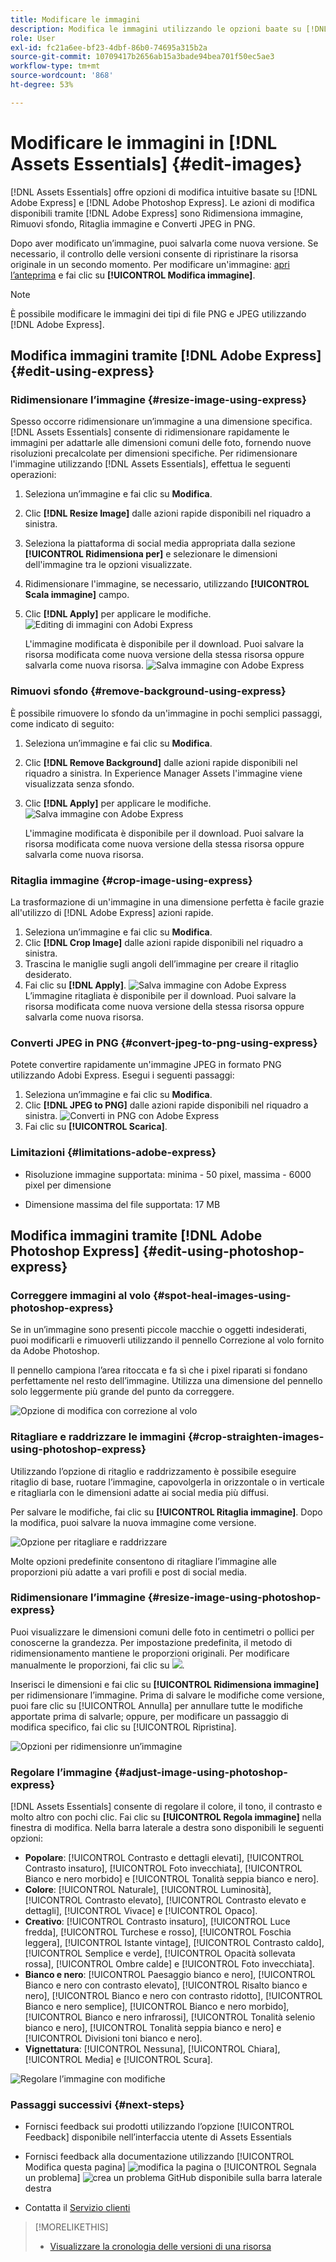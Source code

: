 ```yaml
---
title: Modificare le immagini
description: Modifica le immagini utilizzando le opzioni baate su [!DNL Adobe Photoshop Express] e salva le immagini aggiornate come versioni.
role: User
exl-id: fc21a6ee-bf23-4dbf-86b0-74695a315b2a
source-git-commit: 10709417b2656ab15a3bade94bea701f50ec5ae3
workflow-type: tm+mt
source-wordcount: '868'
ht-degree: 53%

---
```


# Modificare le immagini in [!DNL Assets Essentials] {#edit-images}

[!DNL Assets Essentials] offre opzioni di modifica intuitive basate su [!DNL Adobe Express] e [!DNL Adobe Photoshop Express]. Le azioni di modifica disponibili tramite [!DNL Adobe Express] sono Ridimensiona immagine, Rimuovi sfondo, Ritaglia immagine e Converti JPEG in PNG.

Dopo aver modificato un’immagine, puoi salvarla come nuova versione. Se necessario, il controllo delle versioni consente di ripristinare la risorsa originale in un secondo momento. Per modificare un&#39;immagine: [apri l’anteprima](/help/using/navigate-view.md#preview-assets) e fai clic su **[!UICONTROL Modifica immagine]**.

>[!NOTE]
>
>È possibile modificare le immagini dei tipi di file PNG e JPEG utilizzando [!DNL Adobe Express].

<!--The editing actions that are available are Spot healing, Crop and straighten, Resize image, and Adjust image.-->

## Modifica immagini tramite [!DNL Adobe Express] {#edit-using-express}

### Ridimensionare l’immagine {#resize-image-using-express}

Spesso occorre ridimensionare un’immagine a una dimensione specifica. [!DNL Assets Essentials] consente di ridimensionare rapidamente le immagini per adattarle alle dimensioni comuni delle foto, fornendo nuove risoluzioni precalcolate per dimensioni specifiche. Per ridimensionare l&#39;immagine utilizzando [!DNL Assets Essentials], effettua le seguenti operazioni:

1. Seleziona un’immagine e fai clic su **Modifica**.
2. Clic **[!DNL Resize Image]** dalle azioni rapide disponibili nel riquadro a sinistra.
3. Seleziona la piattaforma di social media appropriata dalla sezione **[!UICONTROL Ridimensiona per]** e selezionare le dimensioni dell&#39;immagine tra le opzioni visualizzate.
4. Ridimensionare l&#39;immagine, se necessario, utilizzando **[!UICONTROL Scala immagine]** campo.
5. Clic **[!DNL Apply]** per applicare le modifiche.
   ![Editing di immagini con Adobi Express](/help/using/assets/adobe-express-resize-image.png)

   L&#39;immagine modificata è disponibile per il download. Puoi salvare la risorsa modificata come nuova versione della stessa risorsa oppure salvarla come nuova risorsa.
   ![Salva immagine con Adobe Express](/help/using/assets/adobe-express-resize-save.png)

### Rimuovi sfondo {#remove-background-using-express}

È possibile rimuovere lo sfondo da un&#39;immagine in pochi semplici passaggi, come indicato di seguito:

1. Seleziona un’immagine e fai clic su **Modifica**.
2. Clic **[!DNL Remove Background]** dalle azioni rapide disponibili nel riquadro a sinistra. In Experience Manager Assets l&#39;immagine viene visualizzata senza sfondo.
3. Clic **[!DNL Apply]** per applicare le modifiche.
   ![Salva immagine con Adobe Express](/help/using/assets/adobe-express-remove-background.png)

   L&#39;immagine modificata è disponibile per il download. Puoi salvare la risorsa modificata come nuova versione della stessa risorsa oppure salvarla come nuova risorsa.

### Ritaglia immagine {#crop-image-using-express}

La trasformazione di un&#39;immagine in una dimensione perfetta è facile grazie all&#39;utilizzo di [!DNL Adobe Express] azioni rapide.

1. Seleziona un’immagine e fai clic su **Modifica**.
2. Clic **[!DNL Crop Image]** dalle azioni rapide disponibili nel riquadro a sinistra.
3. Trascina le maniglie sugli angoli dell’immagine per creare il ritaglio desiderato.
4. Fai clic su **[!DNL Apply]**.
   ![Salva immagine con Adobe Express](/help/using/assets/adobe-express-crop-image.png)
L’immagine ritagliata è disponibile per il download. Puoi salvare la risorsa modificata come nuova versione della stessa risorsa oppure salvarla come nuova risorsa.

### Converti JPEG in PNG {#convert-jpeg-to-png-using-express}

Potete convertire rapidamente un&#39;immagine JPEG in formato PNG utilizzando Adobi Express. Esegui i seguenti passaggi:

1. Seleziona un’immagine e fai clic su **Modifica**.
2. Clic **[!DNL JPEG to PNG]** dalle azioni rapide disponibili nel riquadro a sinistra.
   ![Converti in PNG con Adobe Express](/help/using/assets/adobe-express-convert-image.png)
3. Fai clic su **[!UICONTROL Scarica]**.

### Limitazioni {#limitations-adobe-express}

* Risoluzione immagine supportata: minima - 50 pixel, massima - 6000 pixel per dimensione

* Dimensione massima del file supportata: 17 MB

## Modifica immagini tramite [!DNL Adobe Photoshop Express] {#edit-using-photoshop-express}

<!--
After editing an image, you can save the new image as a new version. Versioning helps you to revert to the original asset later, if needed. To edit an image, [open its preview](/help/using/navigate-view.md#preview-assets) and click **[!UICONTROL Edit Image]** ![edit icon](assets/do-not-localize/edit-icon.png) from the rail on the right.

![Options to edit an image](assets/edit-image2.png)

*Figure: The options to edit images are powered by [!DNL Adobe Photoshop Express].*
-->

### Correggere immagini al volo {#spot-heal-images-using-photoshop-express}

Se in un’immagine sono presenti piccole macchie o oggetti indesiderati, puoi modificarli e rimuoverli utilizzando il pennello Correzione al volo fornito da Adobe Photoshop.

Il pennello campiona l’area ritoccata e fa sì che i pixel riparati si fondano perfettamente nel resto dell’immagine. Utilizza una dimensione del pennello solo leggermente più grande del punto da correggere.

![Opzione di modifica con correzione al volo](assets/edit-spot-healing.png)

<!-- 
TBD: See if we should give backlinks to PS docs for these concepts.
For more information about how Spot Healing works in Photoshop, see [retouching and repairing photos](https://helpx.adobe.com/photoshop/using/retouching-repairing-images.html). 
-->

### Ritagliare e raddrizzare le immagini {#crop-straighten-images-using-photoshop-express}

Utilizzando l’opzione di ritaglio e raddrizzamento è possibile eseguire ritaglio di base, ruotare l’immagine, capovolgerla in orizzontale o in verticale e ritagliarla con le dimensioni adatte ai social media più diffusi.

Per salvare le modifiche, fai clic su **[!UICONTROL Ritaglia immagine]**. Dopo la modifica, puoi salvare la nuova immagine come versione.

![Opzione per ritagliare e raddrizzare](assets/edit-crop-straighten.png)

Molte opzioni predefinite consentono di ritagliare l’immagine alle proporzioni più adatte a vari profili e post di social media.

### Ridimensionare l’immagine {#resize-image-using-photoshop-express}

Puoi visualizzare le dimensioni comuni delle foto in centimetri o pollici per conoscerne la grandezza. Per impostazione predefinita, il metodo di ridimensionamento mantiene le proporzioni originali. Per modificare manualmente le proporzioni, fai clic su ![](assets/do-not-localize/lock-closed-icon.png).

Inserisci le dimensioni e fai clic su **[!UICONTROL Ridimensiona immagine]** per ridimensionare l’immagine. Prima di salvare le modifiche come versione, puoi fare clic su [!UICONTROL Annulla] per annullare tutte le modifiche apportate prima di salvarle; oppure, per modificare un passaggio di modifica specifico, fai clic su [!UICONTROL Ripristina].

![Opzioni per ridimensionre un’immagine](assets/resize-image.png)

### Regolare l’immagine {#adjust-image-using-photoshop-express}

[!DNL Assets Essentials] consente di regolare il colore, il tono, il contrasto e molto altro con pochi clic. Fai clic su **[!UICONTROL Regola immagine]** nella finestra di modifica. Nella barra laterale a destra sono disponibili le seguenti opzioni:

* **Popolare**: [!UICONTROL Contrasto e dettagli elevati], [!UICONTROL Contrasto insaturo], [!UICONTROL Foto invecchiata], [!UICONTROL Bianco e nero morbido] e [!UICONTROL Tonalità seppia bianco e nero].
* **Colore**: [!UICONTROL Naturale], [!UICONTROL Luminosità], [!UICONTROL Contrasto elevato], [!UICONTROL Contrasto elevato e dettagli], [!UICONTROL Vivace] e [!UICONTROL Opaco].
* **Creativo**: [!UICONTROL Contrasto insaturo], [!UICONTROL Luce fredda], [!UICONTROL Turchese e rosso], [!UICONTROL Foschia leggera], [!UICONTROL Istante vintage], [!UICONTROL Contrasto caldo], [!UICONTROL Semplice e verde], [!UICONTROL Opacità sollevata rossa], [!UICONTROL Ombre calde] e [!UICONTROL Foto invecchiata].
* **Bianco e nero**: [!UICONTROL Paesaggio bianco e nero], [!UICONTROL Bianco e nero con contrasto elevato], [!UICONTROL Risalto bianco e nero], [!UICONTROL Bianco e nero con contrasto ridotto], [!UICONTROL Bianco e nero semplice], [!UICONTROL Bianco e nero morbido], [!UICONTROL Bianco e nero infrarossi], [!UICONTROL Tonalità selenio bianco e nero], [!UICONTROL Tonalità seppia bianco e nero] e [!UICONTROL Divisioni toni bianco e nero].
* **Vignettatura**: [!UICONTROL Nessuna], [!UICONTROL Chiara], [!UICONTROL Media] e [!UICONTROL Scura].

![Regolare l’immagine con modifiche](assets/adjust-image.png)

<!--
TBD: Insert a video of the available social media options.
-->

### Passaggi successivi {#next-steps}

* Fornisci feedback sui prodotti utilizzando l’opzione [!UICONTROL Feedback] disponibile nell’interfaccia utente di Assets Essentials

* Fornisci feedback alla documentazione utilizzando [!UICONTROL Modifica questa pagina] ![modifica la pagina](assets/do-not-localize/edit-page.png) o [!UICONTROL Segnala un problema] ![crea un problema GitHub](assets/do-not-localize/github-issue.png) disponibile sulla barra laterale destra

* Contatta il [Servizio clienti](https://experienceleague.adobe.com/?support-solution=General&amp;lang=it#support)

>[!MORELIKETHIS]
>
>* [Visualizzare la cronologia delle versioni di una risorsa](/help/using/navigate-view.md)
